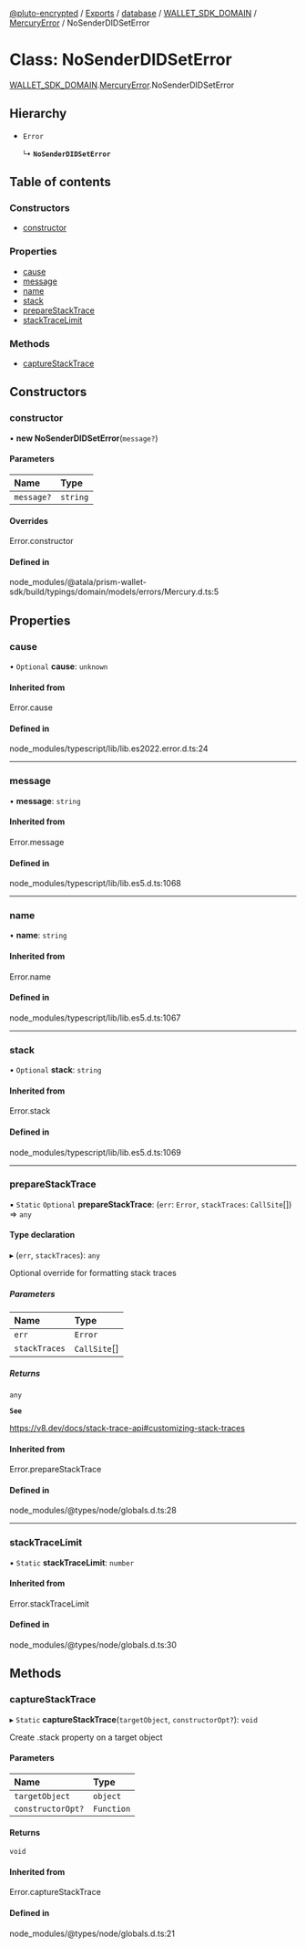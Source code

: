 [@pluto-encrypted](../README.md) / [Exports](../modules.md) / [database](../modules/database.md) / [WALLET\_SDK\_DOMAIN](../modules/database.WALLET_SDK_DOMAIN.md) / [MercuryError](../modules/database.WALLET_SDK_DOMAIN.MercuryError.md) / NoSenderDIDSetError

# Class: NoSenderDIDSetError

[WALLET\_SDK\_DOMAIN](../modules/database.WALLET_SDK_DOMAIN.md).[MercuryError](../modules/database.WALLET_SDK_DOMAIN.MercuryError.md).NoSenderDIDSetError

## Hierarchy

- `Error`

  ↳ **`NoSenderDIDSetError`**

## Table of contents

### Constructors

- [constructor](database.WALLET_SDK_DOMAIN.MercuryError.NoSenderDIDSetError.md#constructor)

### Properties

- [cause](database.WALLET_SDK_DOMAIN.MercuryError.NoSenderDIDSetError.md#cause)
- [message](database.WALLET_SDK_DOMAIN.MercuryError.NoSenderDIDSetError.md#message)
- [name](database.WALLET_SDK_DOMAIN.MercuryError.NoSenderDIDSetError.md#name)
- [stack](database.WALLET_SDK_DOMAIN.MercuryError.NoSenderDIDSetError.md#stack)
- [prepareStackTrace](database.WALLET_SDK_DOMAIN.MercuryError.NoSenderDIDSetError.md#preparestacktrace)
- [stackTraceLimit](database.WALLET_SDK_DOMAIN.MercuryError.NoSenderDIDSetError.md#stacktracelimit)

### Methods

- [captureStackTrace](database.WALLET_SDK_DOMAIN.MercuryError.NoSenderDIDSetError.md#capturestacktrace)

## Constructors

### constructor

• **new NoSenderDIDSetError**(`message?`)

#### Parameters

| Name | Type |
| :------ | :------ |
| `message?` | `string` |

#### Overrides

Error.constructor

#### Defined in

node_modules/@atala/prism-wallet-sdk/build/typings/domain/models/errors/Mercury.d.ts:5

## Properties

### cause

• `Optional` **cause**: `unknown`

#### Inherited from

Error.cause

#### Defined in

node_modules/typescript/lib/lib.es2022.error.d.ts:24

___

### message

• **message**: `string`

#### Inherited from

Error.message

#### Defined in

node_modules/typescript/lib/lib.es5.d.ts:1068

___

### name

• **name**: `string`

#### Inherited from

Error.name

#### Defined in

node_modules/typescript/lib/lib.es5.d.ts:1067

___

### stack

• `Optional` **stack**: `string`

#### Inherited from

Error.stack

#### Defined in

node_modules/typescript/lib/lib.es5.d.ts:1069

___

### prepareStackTrace

▪ `Static` `Optional` **prepareStackTrace**: (`err`: `Error`, `stackTraces`: `CallSite`[]) => `any`

#### Type declaration

▸ (`err`, `stackTraces`): `any`

Optional override for formatting stack traces

##### Parameters

| Name | Type |
| :------ | :------ |
| `err` | `Error` |
| `stackTraces` | `CallSite`[] |

##### Returns

`any`

**`See`**

https://v8.dev/docs/stack-trace-api#customizing-stack-traces

#### Inherited from

Error.prepareStackTrace

#### Defined in

node_modules/@types/node/globals.d.ts:28

___

### stackTraceLimit

▪ `Static` **stackTraceLimit**: `number`

#### Inherited from

Error.stackTraceLimit

#### Defined in

node_modules/@types/node/globals.d.ts:30

## Methods

### captureStackTrace

▸ `Static` **captureStackTrace**(`targetObject`, `constructorOpt?`): `void`

Create .stack property on a target object

#### Parameters

| Name | Type |
| :------ | :------ |
| `targetObject` | `object` |
| `constructorOpt?` | `Function` |

#### Returns

`void`

#### Inherited from

Error.captureStackTrace

#### Defined in

node_modules/@types/node/globals.d.ts:21
